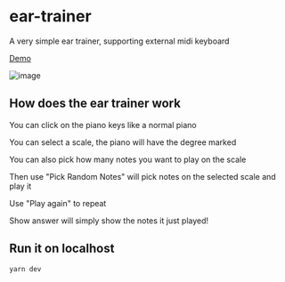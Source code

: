 # ear-trainer

A very simple ear trainer, supporting external midi keyboard

[Demo](https://functional-ear-trainer.netlify.app)

![image](https://user-images.githubusercontent.com/103433278/166184946-3671ed83-99dd-4057-b7d1-de1e3856b6e8.png)

## How does the ear trainer work

You can click on the piano keys like a normal piano

You can select a scale, the piano will have the degree marked

You can also pick how many notes you want to play on the scale

Then use "Pick Random Notes" will pick notes on the selected scale and play it

Use "Play again" to repeat

Show answer will simply show the notes it just played!

## Run it on localhost

```bash
yarn dev
```
